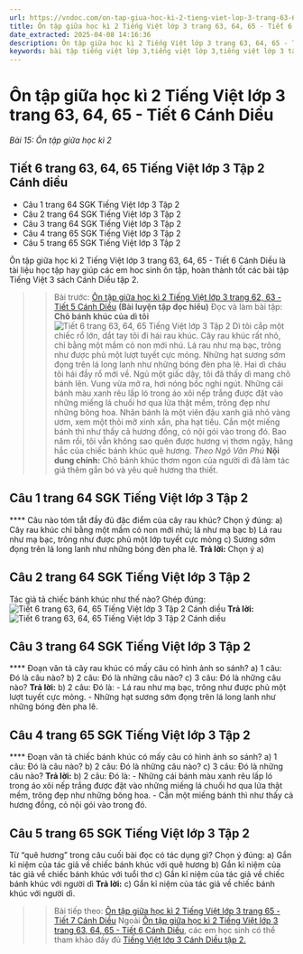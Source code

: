 ```yaml
---
url: https://vndoc.com/on-tap-giua-hoc-ki-2-tieng-viet-lop-3-trang-63-64-65-tiet-6-canh-dieu-290909
title: Ôn tập giữa học kì 2 Tiếng Việt lớp 3 trang 63, 64, 65 - Tiết 6 Cánh Diều - Bài 15: Ôn tập giữa học kì 2 - VnDoc.com
date_extracted: 2025-04-08 14:16:36
description: Ôn tập giữa học kì 2 Tiếng Việt lớp 3 trang 63, 64, 65 - Tiết 6 Cánh Diều giúp các em học sinh ôn tập, củng cố kiến thức môn Tiếng Việt lớp 3. Mời các em cùng tham khảo.
keywords: bài tập tiếng việt lớp 3,tiếng việt lớp 3,tiếng việt lớp 3 tập 2,bài tập tiếng việt lớp 3 tập 2,tiếng việt 3 tập 2,tiếng việt lớp 3 cánh diều,tiếng việt 3 cánh diều,tiếng việt lớp 3 tập 2 cánh diều,tiếng việt lớp 3 cd,tiếng việt 3 cánh diều tập 2,Ôn tập giữa học kì 2 Tiếng Việt lớp 3 trang 63 Cánh diều,soạn bài Ôn tập giữa học kì 2 Tiếng Việt lớp 3 trang 65
---
```


# Ôn tập giữa học kì 2 Tiếng Việt lớp 3 trang 63, 64, 65 - Tiết 6 Cánh Diều
 _Bài 15: Ôn tập giữa học kì 2_
## Tiết 6 trang 63, 64, 65 Tiếng Việt lớp 3 Tập 2 Cánh diều
  * Câu 1 trang 64 SGK Tiếng Việt lớp 3 Tập 2
  * Câu 2 trang 64 SGK Tiếng Việt lớp 3 Tập 2
  * Câu 3 trang 64 SGK Tiếng Việt lớp 3 Tập 2
  * Câu 4 trang 65 SGK Tiếng Việt lớp 3 Tập 2
  * Câu 5 trang 65 SGK Tiếng Việt lớp 3 Tập 2

Ôn tập giữa học kì 2 Tiếng Việt lớp 3 trang 63, 64, 65 - Tiết 6 Cánh Diều là tài liệu học tập hay giúp các em hoc sinh ôn tập, hoàn thành tốt các bài tập Tiếng Việt 3  sách Cánh Diều tập 2.
>> Bài trước: [Ôn tập giữa học kì 2 Tiếng Việt lớp 3 trang 62, 63 - Tiết 5 Cánh Diều](<https://vndoc.com/on-tap-giua-hoc-ki-2-tieng-viet-lop-3-trang-62-63-tiet-5-canh-dieu-290311>)
**\(Bài luyện tập đọc hiểu\)**
Đọc và làm bài tập:
**Chõ bánh khúc của dì tôi**
![Tiết 6 trang 63, 64, 65 Tiếng Việt lớp 3 Tập 2](https://i.vdoc.vn/data/image/2023/03/07/tiet-6-trang-63-64-65-1-130306130305.png)
Dì tôi cắp một chiếc rổ lớn, dắt tay tôi đi hái rau khúc.
Cây rau khúc rất nhỏ, chỉ bằng một mầm cỏ non mới nhú. Lá rau như mạ bạc, trông như được phủ một lượt tuyết cực mỏng. Những hạt sương sớm đọng trên lá long lanh như những bóng đèn pha lê. Hai dì cháu tôi hái đầy rổ mới về.
Ngủ một giấc dậy, tôi đã thấy dì mang chõ bánh lên. Vung vừa mở ra, hơi nóng bốc nghi ngút. Những cái bánh màu xanh rêu lấp ló trong áo xôi nếp trắng được đặt vào những miếng lá chuối hơ qua lửa thật mềm, trông đẹp như những bông hoa. Nhân bánh là một viên đậu xanh giã nhỏ vàng ươm, xem một thỏi mỡ xinh xắn, pha hạt tiêu. Cắn một miếng bánh thì như thấy cả hương đồng, cỏ nội gói vào trong đó.
Bao năm rồi, tôi vẫn không sao quên được hương vị thơm ngậy, hăng hắc của chiếc bánh khúc quê hương.
_Theo Ngô Văn Phú_
**Nội dung chính:** Chõ bánh khúc thơm ngon của người dì đã làm tác giả thêm gắn bó và yêu quê hương tha thiết.
## **Câu 1 trang 64 SGK Tiếng Việt lớp 3 Tập 2**
**** Câu nào tóm tắt đầy đủ đặc điểm của cây rau khúc? Chọn ý đúng:
a\) Cây rau khúc chỉ bằng một mầm cỏ non mới nhú; lá như mạ bạc
b\) Lá rau như mạ bạc, trông như được phủ một lớp tuyết cực mỏng
c\) Sương sớm đọng trên lá long lanh như những bóng đèn pha lê.
**Trả lời:**
Chọn ý a\)
## **Câu 2 trang 64 SGK Tiếng Việt lớp 3 Tập 2**
Tác giả tả chiếc bánh khúc như thế nào? Ghép đúng:
![Tiết 6 trang 63, 64, 65 Tiếng Việt lớp 3 Tập 2 Cánh diều](https://i.vdoc.vn/data/image/2023/03/07/tiet-6-trang-63-64-65-1-130304130303.png)
**Trả lời:**
![Tiết 6 trang 63, 64, 65 Tiếng Việt lớp 3 Tập 2 Cánh diều](https://i.vdoc.vn/data/image/2023/03/07/tiet-6-trang-63-64-65-1-130305130304.png)
## **Câu 3 trang 64 SGK Tiếng Việt lớp 3 Tập 2**
**** Đoạn văn tả cây rau khúc có mấy câu có hình ảnh so sánh?
a\) 1 câu: Đó là câu nào?
b\) 2 câu: Đó là những câu nào?
c\) 3 câu: Đó là những câu nào?
**Trả lời:**
b\) 2 câu: Đó là:
\- Lá rau như mạ bạc, trông như được phủ một lượt tuyết cực mỏng.
\- Những hạt sương sớm đọng trên lá long lanh như những bóng đèn pha lê.
## **Câu 4 trang 65 SGK Tiếng Việt lớp 3 Tập 2**
**** Đoạn văn tả chiếc bánh khúc có mấy câu có hình ảnh so sánh?
a\) 1 câu: Đó là câu nào?
b\) 2 câu: Đó là những câu nào?
c\) 3 câu: Đó là những câu nào?
**Trả lời:**
b\) 2 câu: Đó là:
\- Những cái bánh màu xanh rêu lấp ló trong áo xôi nếp trắng được đặt vào những miếng lá chuối hơ qua lửa thật mềm, trông đẹp như những bông hoa.
\- Cắn một miếng bánh thì như thấy cả hương đồng, cỏ nội gói vào trong đó.
## **Câu 5 trang 65 SGK Tiếng Việt lớp 3 Tập 2**
Từ “quê hương” trong câu cuối bài đọc có tác dụng gì? Chọn ý đúng:
a\) Gắn kỉ niệm của tác giả về chiếc bánh khúc với quê hương
b\) Gắn kỉ niệm của tác giả về chiếc bánh khúc với tuổi thơ
c\) Gắn kỉ niệm của tác giả về chiếc bánh khúc với người dì
**Trả lời:**
c\) Gắn kỉ niệm của tác giả về chiếc bánh khúc với người dì.
>> Bài tiếp theo: [Ôn tập giữa học kì 2 Tiếng Việt lớp 3 trang 65 - Tiết 7 Cánh Diều](<https://vndoc.com/on-tap-giua-hoc-ki-2-tieng-viet-lop-3-trang-65-tiet-7-canh-dieu-290914>)
Ngoài [Ôn tập giữa học kì 2 Tiếng Việt lớp 3 trang 63, 64, 65 - Tiết 6 Cánh Diều](<https://vndoc.com/on-tap-giua-hoc-ki-2-tieng-viet-lop-3-trang-63-64-65-tiet-6-canh-dieu-290909>), các em học sinh có thể tham khảo đầy đủ [Tiếng Việt lớp 3 Cánh Diều tập 2.](<https://vndoc.com/tieng-viet-lop-3-cd-tap2>)
